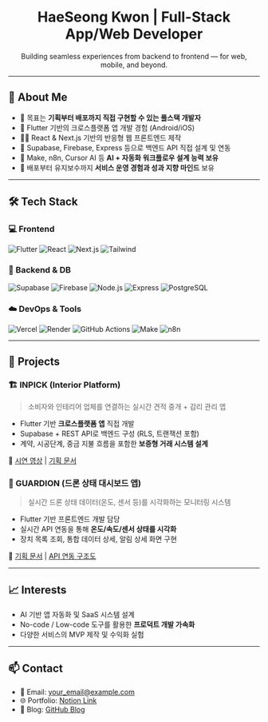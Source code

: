 <h1 align="center"> HaeSeong Kwon | Full-Stack App/Web Developer</h1>
<p align="center">
  Building seamless experiences from backend to frontend — for web, mobile, and beyond.
</p>

---

## 👋 About Me

- 🎯 목표는 **기획부터 배포까지 직접 구현할 수 있는 풀스택 개발자**
- 📱 Flutter 기반의 크로스플랫폼 앱 개발 경험 (Android/iOS)
- 🧑‍💻 React & Next.js 기반의 반응형 웹 프론트엔드 제작
- 🔧 Supabase, Firebase, Express 등으로 백엔드 API 직접 설계 및 연동
- 🔄 Make, n8n, Cursor AI 등 **AI + 자동화 워크플로우 설계 능력 보유**
- 🚀 배포부터 유지보수까지 **서비스 운영 경험과 성과 지향 마인드** 보유

---

## 🛠️ Tech Stack

### 💻 Frontend
![Flutter](https://img.shields.io/badge/Flutter-02569B?style=flat&logo=flutter&logoColor=white)
![React](https://img.shields.io/badge/React-20232A?style=flat&logo=react&logoColor=61DAFB)
![Next.js](https://img.shields.io/badge/Next.js-000000?style=flat&logo=nextdotjs&logoColor=white)
![Tailwind](https://img.shields.io/badge/TailwindCSS-06B6D4?style=flat&logo=tailwindcss&logoColor=white)

### 🧩 Backend & DB
![Supabase](https://img.shields.io/badge/Supabase-3ECF8E?style=flat&logo=supabase&logoColor=white)
![Firebase](https://img.shields.io/badge/Firebase-FFCA28?style=flat&logo=firebase&logoColor=white)
![Node.js](https://img.shields.io/badge/Node.js-339933?style=flat&logo=nodedotjs&logoColor=white)
![Express](https://img.shields.io/badge/Express-000000?style=flat&logo=express&logoColor=white)
![PostgreSQL](https://img.shields.io/badge/PostgreSQL-4169E1?style=flat&logo=postgresql&logoColor=white)

### ☁️ DevOps & Tools
![Vercel](https://img.shields.io/badge/Vercel-000000?style=flat&logo=vercel&logoColor=white)
![Render](https://img.shields.io/badge/Render-46E3B7?style=flat&logo=render&logoColor=white)
![GitHub Actions](https://img.shields.io/badge/GitHub_Actions-2088FF?style=flat&logo=githubactions&logoColor=white)
![Make](https://img.shields.io/badge/Make-A543F4?style=flat&logo=make&logoColor=white)
![n8n](https://img.shields.io/badge/n8n-E95F2B?style=flat&logo=n8n&logoColor=white)

---

## 🧪 Projects

### 🏗️ INPICK (Interior Platform)
> 소비자와 인테리어 업체를 연결하는 실시간 견적 중개 + 감리 관리 앱

- Flutter 기반 **크로스플랫폼 앱** 직접 개발
- Supabase + REST API로 백엔드 구성 (RLS, 트랜잭션 포함)
- 계약, 시공단계, 중금 지불 흐름을 포함한 **보증형 거래 시스템 설계**

🔗 [시연 영상](#) | [기획 문서](#)

### 🚁 GUARDION (드론 상태 대시보드 앱)
> 실시간 드론 상태 데이터(온도, 센서 등)를 시각화하는 모니터링 시스템

- Flutter 기반 프론트엔드 개발 담당
- 실시간 API 연동을 통해 **온도/속도/센서 상태를 시각화**
- 장치 목록 조회, 통합 데이터 상세, 알림 상세 화면 구현

🔗 [기획 문서](#) | [API 연동 구조도](#)

---

## 📈 Interests

- AI 기반 앱 자동화 및 SaaS 시스템 설계
- No-code / Low-code 도구를 활용한 **프로덕트 개발 가속화**
- 다양한 서비스의 MVP 제작 및 수익화 실험

---

## 📫 Contact

- 📨 Email: your_email@example.com
- 🌐 Portfolio: [Notion Link](https://your-notion-link)
- 🧪 Blog: [GitHub Blog](https://holycrap6666.github.io)
